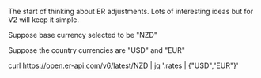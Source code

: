 The start of thinking about ER adjustments. Lots of interesting ideas but for V2 will keep it simple.

Suppose base currency selected to be "NZD"

Suppose the country currencies are "USD" and "EUR"

curl  https://open.er-api.com/v6/latest/NZD | jq '.rates | {"USD","EUR"}'
